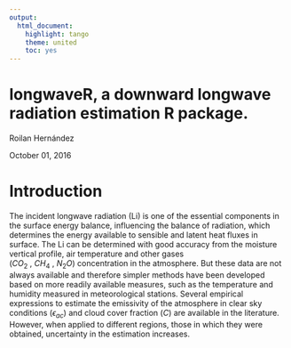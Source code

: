 ```yaml
---
output: 
  html_document: 
    highlight: tango
    theme: united
    toc: yes
---
```

# longwaveR, a downward longwave radiation estimation R package.  
Roilan Hernández

October 01, 2016

# Introduction

The incident longwave radiation (Li) is one of the essential components in
the surface energy balance, influencing the balance of radiation, which determines the energy
available to sensible and latent heat fluxes in surface. The Li can be determined with good
accuracy from the moisture vertical profile, air temperature and other gases  
($CO_2$ , $CH_4$ , $N_2O$) concentration
in the atmosphere. But these data are not always available and therefore simpler methods
have been developed based on more readily available measures, such as the temperature and
humidity measured in meteorological stations. Several empirical expressions to estimate the
emissivity of the atmosphere in clear sky conditions ($\epsilon_{ac}$) and cloud cover fraction ($C$) are
available in the literature. However, when applied to different regions, those in which they
were obtained, uncertainty in the estimation increases.